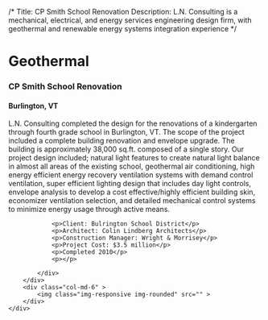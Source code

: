 /*
Title: CP Smith School Renovation
Description: L.N. Consulting is a mechanical, electrical, and energy services engineering design firm, with geothermal and renewable energy systems integration experience
*/

# Geothermal

<div>
	<div class="row">
		<div class="col-md-6" >
			<div class="well" >
				<h3>CP Smith School Renovation</h3>
				<h4>Burlington, VT</h4>
				<p>
   
   L.N. Consulting completed the design for the renovations of a kindergarten through fourth grade school in Burlington, VT.  The scope of the project included a complete building renovation and envelope upgrade.  The building is approximately 38,000 sq.ft. composed of a single story.  Our project design included; natural light features to create natural light balance in almost all areas of the existing school, geothermal air conditioning, high energy efficient energy recovery ventilation systems with demand control ventilation, super efficient lighting design that includes day light controls, envelope analysis to develop a cost effective/highly efficient building skin, economizer ventilation selection, and detailed mechanical control systems to minimize energy usage through active means.
</p>
				
				<p>Client: Bulrington School District</p>
				<p>Architect: Colin Lindberg Architects</p>
				<p>Construction Manager: Wright & Morrisey</p>
				<p>Project Cost: $3.5 million</p>
				<p>Completed 2010</p>
				<p></p>
				
			</div>
		</div>
		<div class="col-md-6" >
			<img class="img-responsive img-rounded" src="" >
		</div>
	</div>
</div>
